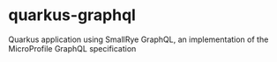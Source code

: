 # quarkus-graphql
Quarkus application using SmallRye GraphQL, an implementation of the MicroProfile GraphQL specification
